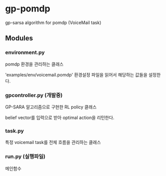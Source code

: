 # gp-pomdp
gp-sarsa algorithm for pomdp (VoiceMail task)

## Modules

### environment.py

pomdp 환경을 관리하는 클래스

'examples/env/voicemail.pomdp' 환경설정 파일을 읽어서 해당하는 값들을 설정한다.

### gpcontroller.py (개발중)

GP-SARA 알고리즘으로 구현한 RL policy 클래스

belief vector를 입력으로 받아 optimal action을 리턴한다.

### task.py

특정 voicemail task를 전체 흐름을 관리하는 클래스

### run.py (실행파일)

메인함수
